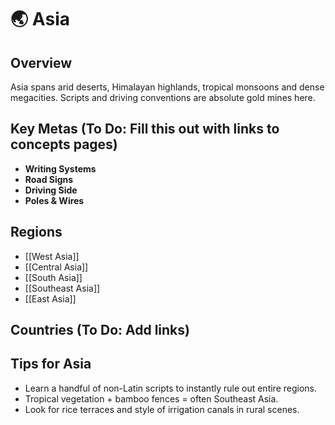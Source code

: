 # 🌏 Asia

## Overview
Asia spans arid deserts, Himalayan highlands, tropical monsoons and dense megacities. Scripts and driving conventions are absolute gold mines here.

## Key Metas (To Do: Fill this out with links to concepts pages)
- **Writing Systems**  
- **Road Signs**  
- **Driving Side**  
- **Poles & Wires**  

## Regions
- [[West Asia]]
- [[Central Asia]]
- [[South Asia]]
- [[Southeast Asia]]
- [[East Asia]]

## Countries (To Do: Add links)


## Tips for Asia
- Learn a handful of non-Latin scripts to instantly rule out entire regions.  
- Tropical vegetation + bamboo fences = often Southeast Asia.  
- Look for rice terraces and style of irrigation canals in rural scenes.
